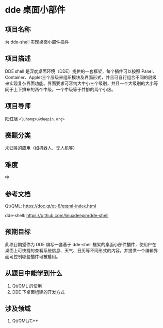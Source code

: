# dde 桌面小部件

## 项目名称

为 dde-shell 实现桌面小部件插件

## 项目描述

DDE shell 是深度桌面环境（DDE）提供的一套框架，每个插件可以按照  Panel、Container、Applet三个层级来组织模块及界面形式，并且可自行组合不同的层级来实现复杂界面功能。界面要求可容纳大中小三个级别，并且一个大级别的大小等同于上下排布的两个中级，一个中级等于并排的两个小级。

## 项目导师

陆红旭 `<luhongxu@deepin.org>`

## 赛题分类
未归类的应用（如机器人、无人机等）

## 难度

中

## 参考文档

Qt/QML:
https://doc.qt/qt-6/qtqml-index.html

dde-shell:
https://github.com/linuxdeepin/dde-shell

## 预期目标

此项目期望你为 DDE 编写一套基于 dde-shell 框架的桌面小部件插件，使用户在桌面上可快捷的查看系统信息、天气、日历等不同形式的内容，并提供一个编辑界面可控制哪些插件可被启用。

## 从题目中能学到什么

1. Qt/QML 的使用
2. DDE 下桌面组建的开发方式

## 涉及领域

1. Qt/QML/C++
